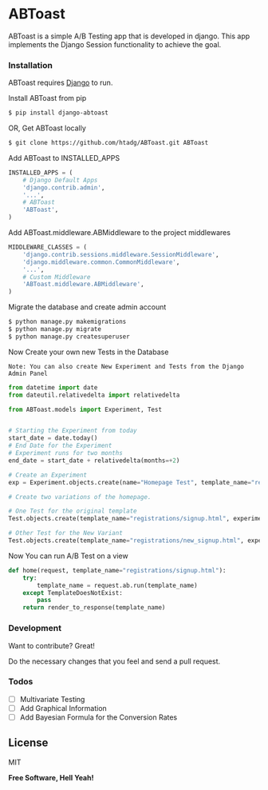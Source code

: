 # ABToast

ABToast is a simple A/B Testing app that is developed in django. This app implements the Django Session functionality to achieve the goal.

### Installation

ABToast requires [Django](https://www.djangoproject.com/download/) to run.

Install ABToast from pip
```sh
$ pip install django-abtoast
```
OR, Get ABToast locally
```sh
$ git clone https://github.com/htadg/ABToast.git ABToast
```

Add ABToast to INSTALLED_APPS
```python
INSTALLED_APPS = (
    # Django Default Apps
    'django.contrib.admin',
    '...',
    # ABToast
    'ABToast',
)
```
Add ABToast.middleware.ABMiddleware to the project middlewares
```python
MIDDLEWARE_CLASSES = (
    'django.contrib.sessions.middleware.SessionMiddleware',
    'django.middleware.common.CommonMiddleware',
    '...',
    # Custom Middleware
    'ABToast.middleware.ABMiddleware',
)
```
Migrate the database and create admin account
```sh
$ python manage.py makemigrations
$ python manage.py migrate
$ python manage.py createsuperuser
```
Now Create your own new Tests in the Database
```
Note: You can also create New Experiment and Tests from the Django Admin Panel
```
```python
from datetime import date
from dateutil.relativedelta import relativedelta

from ABToast.models import Experiment, Test


# Starting the Experiment from today
start_date = date.today()
# End Date for the Experiment
# Experiment runs for two months
end_date = start_date + relativedelta(months=+2)

# Create an Experiment
exp = Experiment.objects.create(name="Homepage Test", template_name="registraions/signup.html", goal="registrations/success", start=start_date, end=end_date, is_active=True)

# Create two variations of the homepage.

# One Test for the original template
Test.objects.create(template_name="registrations/signup.html", experiment=exp)

# Other Test for the New Variant
Test.objects.create(template_name="registrations/new_signup.html", experiment=exp)
```
Now You can run A/B Test on a view
```python
def home(request, template_name="registrations/signup.html"):
    try:
        template_name = request.ab.run(template_name)
    except TemplateDoesNotExist:
        pass
    return render_to_response(template_name)
```
### Development

Want to contribute? Great!

Do the necessary changes that you feel and send a pull request.


### Todos

 - [ ] Multivariate Testing
 - [ ] Add Graphical Information
 - [ ] Add Bayesian Formula for the Conversion Rates

License
----

MIT

**Free Software, Hell Yeah!**
